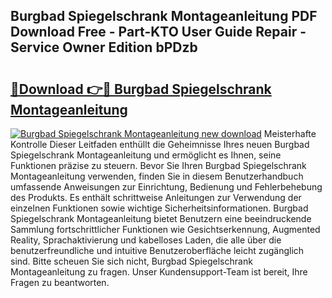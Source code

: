 ## Burgbad Spiegelschrank Montageanleitung PDF Download Free - Part-KTO User Guide Repair - Service Owner Edition bPDzb

# <h2><a href="http://df6fozm.blite.top/?on=Burgbad+Spiegelschrank+Montageanleitung">🔗Download 👉🔴 Burgbad Spiegelschrank Montageanleitung</a></h2>

[![Burgbad Spiegelschrank Montageanleitung new download](https://i.imgur.com/lujVjoI.png)](http://df6fozm.blite.top/?on=Burgbad+Spiegelschrank+Montageanleitung)
Meisterhafte Kontrolle Dieser Leitfaden enthüllt die Geheimnisse Ihres neuen Burgbad Spiegelschrank Montageanleitung und ermöglicht es Ihnen, seine Funktionen präzise zu steuern. Bevor Sie Ihren Burgbad Spiegelschrank Montageanleitung verwenden, finden Sie in diesem Benutzerhandbuch umfassende Anweisungen zur Einrichtung, Bedienung und Fehlerbehebung des Produkts. Es enthält schrittweise Anleitungen zur Verwendung der einzelnen Funktionen sowie wichtige Sicherheitsinformationen. Burgbad Spiegelschrank Montageanleitung bietet Benutzern eine beeindruckende Sammlung fortschrittlicher Funktionen wie Gesichtserkennung, Augmented Reality, Sprachaktivierung und kabelloses Laden, die alle über die benutzerfreundliche und intuitive Benutzeroberfläche leicht zugänglich sind. Bitte scheuen Sie sich nicht, Burgbad Spiegelschrank Montageanleitung zu fragen. Unser Kundensupport-Team ist bereit, Ihre Fragen zu beantworten.

